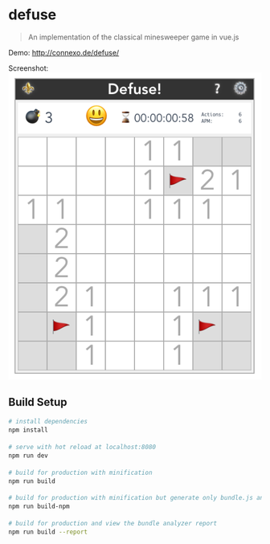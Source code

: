 # defuse

> An implementation of the classical minesweeper game in vue.js

Demo: http://connexo.de/defuse/

Screenshot: 
![Defuse game](screenshot.png)


## Build Setup

``` bash
# install dependencies
npm install

# serve with hot reload at localhost:8080
npm run dev

# build for production with minification
npm run build

# build for production with minification but generate only bundle.js and bundle.css (2 files)
npm run build-npm

# build for production and view the bundle analyzer report
npm run build --report
```
